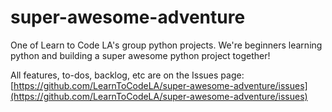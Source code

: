# super-awesome-adventure
One of Learn to Code LA's group python projects. We're beginners learning python and building a super awesome python project together!

All features, to-dos, backlog, etc are on the Issues page: [https://github.com/LearnToCodeLA/super-awesome-adventure/issues](https://github.com/LearnToCodeLA/super-awesome-adventure/issues)


